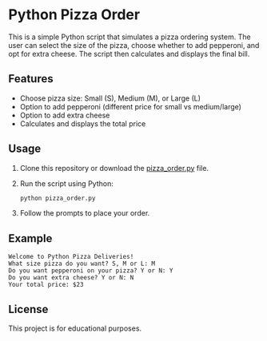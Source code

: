 # Python Pizza Order

This is a simple Python script that simulates a pizza ordering system. The user can select the size of the pizza, choose whether to add pepperoni, and opt for extra cheese. The script then calculates and displays the final bill.

## Features

- Choose pizza size: Small (S), Medium (M), or Large (L)
- Option to add pepperoni (different price for small vs medium/large)
- Option to add extra cheese
- Calculates and displays the total price

## Usage

1. Clone this repository or download the [pizza_order.py](c:/Users/dargu/OneDrive/Stalinis%20kompiuteris/WebDev/Python/Uzduotys/pizza_order.py) file.
2. Run the script using Python:

   ```sh
   python pizza_order.py
   ```

3. Follow the prompts to place your order.

## Example

```
Welcome to Python Pizza Deliveries!
What size pizza do you want? S, M or L: M
Do you want pepperoni on your pizza? Y or N: Y
Do you want extra cheese? Y or N: N
Your total price: $23
```

## License

This project is for educational purposes.

